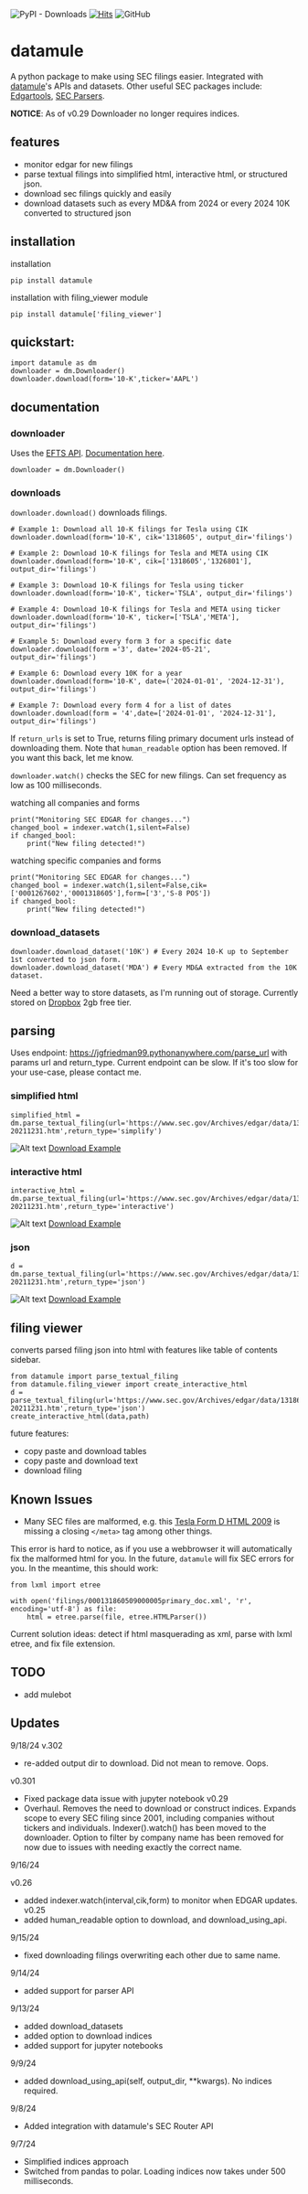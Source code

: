 ![PyPI - Downloads](https://img.shields.io/pypi/dm/datamule)
[![Hits](https://hits.seeyoufarm.com/api/count/incr/badge.svg?url=https%3A%2F%2Fgithub.com%2Fjohn-friedman%2Fdatamule-python&count_bg=%2379C83D&title_bg=%23555555&icon=&icon_color=%23E7E7E7&title=hits&edge_flat=false)](https://hits.seeyoufarm.com)
![GitHub](https://img.shields.io/github/stars/john-friedman/datamule-python)

# datamule
A python package to make using SEC filings easier. Integrated with [datamule](https://datamule.xyz/)'s APIs and datasets. Other useful SEC packages include:
[Edgartools](https://github.com/dgunning/edgartools), [SEC Parsers](https://github.com/john-friedman/SEC-Parsers).

<b>NOTICE</b>: As of v0.29 Downloader no longer requires indices.

## features
* monitor edgar for new filings
* parse textual filings into simplified html, interactive html, or structured json.
* download sec filings quickly and easily
* download datasets such as every MD&A from 2024 or every 2024 10K converted to structured json

## installation

installation
```
pip install datamule
```

installation with filing_viewer module
```
pip install datamule['filing_viewer']
```

## quickstart:
```
import datamule as dm
downloader = dm.Downloader()
downloader.download(form='10-K',ticker='AAPL')
```

## documentation

### downloader
Uses the [EFTS API](https://efts.sec.gov/LATEST/search-index?&ciks=0001080306&forms=10-K&startdt=2001-01-01&enddt=2024-09-17). [Documentation here](https://github.com/john-friedman/datamule-python/blob/main/endpoints/efts.md).

```
downloader = dm.Downloader()
```

### downloads 

`downloader.download()` downloads filings.

```
# Example 1: Download all 10-K filings for Tesla using CIK
downloader.download(form='10-K', cik='1318605', output_dir='filings')

# Example 2: Download 10-K filings for Tesla and META using CIK
downloader.download(form='10-K', cik=['1318605','1326801'], output_dir='filings')

# Example 3: Download 10-K filings for Tesla using ticker
downloader.download(form='10-K', ticker='TSLA', output_dir='filings')

# Example 4: Download 10-K filings for Tesla and META using ticker
downloader.download(form='10-K', ticker=['TSLA','META'], output_dir='filings')

# Example 5: Download every form 3 for a specific date
downloader.download(form ='3', date='2024-05-21', output_dir='filings')

# Example 6: Download every 10K for a year
downloader.download(form='10-K', date=('2024-01-01', '2024-12-31'), output_dir='filings')

# Example 7: Download every form 4 for a list of dates
downloader.download(form = '4',date=['2024-01-01', '2024-12-31'], output_dir='filings')
```

If `return_urls` is set to True, returns filing primary document urls instead of downloading them. Note that `human_readable` option has been removed. If you want this back, let me know.

`downloader.watch()` checks the SEC for new filings. Can set frequency as low as 100 milliseconds.

watching all companies and forms
```
print("Monitoring SEC EDGAR for changes...")
changed_bool = indexer.watch(1,silent=False)
if changed_bool:
    print("New filing detected!")
```

watching specific companies and forms
```
print("Monitoring SEC EDGAR for changes...")
changed_bool = indexer.watch(1,silent=False,cik=['0001267602','0001318605'],form=['3','S-8 POS'])
if changed_bool:
    print("New filing detected!")
```

### download_datasets
```
downloader.download_dataset('10K') # Every 2024 10-K up to September 1st converted to json form. 
downloader.download_dataset('MDA') # Every MD&A extracted from the 10K dataset.
```

Need a better way to store datasets, as I'm running out of storage. Currently stored on [Dropbox](https://www.dropbox.com/scl/fo/byxiish8jmdtj4zitxfjn/AAaiwwuyaYp_zRfFyqfBUS8?rlkey=sx7g5uxrz4dn35c593584ztds&st=yohhlwfx&dl=0) 2gb free tier.


## parsing
Uses endpoint: https://jgfriedman99.pythonanywhere.com/parse_url with params url and return_type. Current endpoint can be slow. If it's too slow for your use-case, please contact me.

### simplified html
```
simplified_html = dm.parse_textual_filing(url='https://www.sec.gov/Archives/edgar/data/1318605/000095017022000796/tsla-20211231.htm',return_type='simplify')
```
![Alt text](https://raw.githubusercontent.com/john-friedman/datamule-python/main/static/simplify.png "Optional title")
[Download Example](https://github.com/john-friedman/datamule-python/blob/main/static/appl_simplify.htm)


### interactive html
```
interactive_html = dm.parse_textual_filing(url='https://www.sec.gov/Archives/edgar/data/1318605/000095017022000796/tsla-20211231.htm',return_type='interactive')
```


![Alt text](https://raw.githubusercontent.com/john-friedman/datamule-python/main/static/interactive.png "Optional title")
[Download Example](https://github.com/john-friedman/datamule-python/blob/main/static/appl_interactive.htm)

### json
```
d = dm.parse_textual_filing(url='https://www.sec.gov/Archives/edgar/data/1318605/000095017022000796/tsla-20211231.htm',return_type='json')
```

![Alt text](https://raw.githubusercontent.com/john-friedman/datamule-python/main/static/json.png "Optional title")
[Download Example](https://github.com/john-friedman/datamule-python/blob/main/static/appl_json.json)

## filing viewer
converts parsed filing json into html with features like table of contents sidebar. 

```
from datamule import parse_textual_filing
from datamule.filing_viewer import create_interactive_html
d = parse_textual_filing(url='https://www.sec.gov/Archives/edgar/data/1318605/000095017022000796/tsla-20211231.htm',return_type='json')
create_interactive_html(data,path)
```

future features:
* copy paste and download tables
* copy paste and download text
* download filing


## Known Issues
* Many SEC files are malformed, e.g. this [Tesla Form D HTML 2009](https://www.sec.gov/Archives/edgar/data/1318605/000131860509000004/xslFormDX01/primary_doc.xml) is missing a closing `</meta>` tag among other things.

This error is hard to notice, as if you use a webbrowser it will automatically fix the malformed html for you. In the future, `datamule` will fix SEC errors for you. In the meantime, this should work:
```
from lxml import etree

with open('filings/000131860509000005primary_doc.xml', 'r', encoding='utf-8') as file:
    html = etree.parse(file, etree.HTMLParser())
```

Current solution ideas: detect if html masquerading as xml, parse with lxml etree, and fix file extension.

## TODO
* add mulebot

## Updates
9/18/24
v.302
* re-added output dir to download. Did not mean to remove. Oops.

v0.301
* Fixed package data issue with jupyter notebook
v0.29
* Overhaul. Removes the need to download or construct indices. Expands scope to every SEC filing since 2001, including companies without tickers and individuals. Indexer().watch() has been moved to the downloader. Option to filter by company name has been removed for now due to issues with needing exactly the correct name.

9/16/24

v0.26
* added indexer.watch(interval,cik,form) to monitor when EDGAR updates.
v0.25
* added human_readable option to download, and download_using_api.

9/15/24
* fixed downloading filings overwriting each other due to same name.

9/14/24
* added support for parser API

9/13/24
* added download_datasets
* added option to download indices
* added support for jupyter notebooks

9/9/24
* added download_using_api(self, output_dir, **kwargs). No indices required.

9/8/24
* Added integration with datamule's SEC Router API

9/7/24
* Simplified indices approach
* Switched from pandas to polar. Loading indices now takes under 500 milliseconds.
